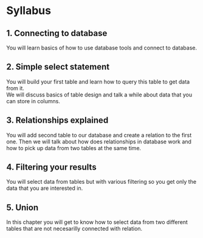 # Syllabus #
## 1. Connecting to database ##
You will learn basics of how to use database tools and connect to database.

## 2. Simple select statement ##
You will build your first table and learn how to query this table to get data from it.  
We will discuss basics of table design and talk a while about data that you can store in columns.  

## 3. Relationships explained ##
You will add second table to our database and create a relation to the first one. 
Then we will talk about how does relationships in database work and how to pick up data from two tables at the same time.

## 4. Filtering your results ##
You will select data from tables but with various filtering so you get only the data that you are interested in. 

## 5. Union ## 
In this chapter you will get to know how to select data from two different tables that are not 
necesarilly connected with relation.
